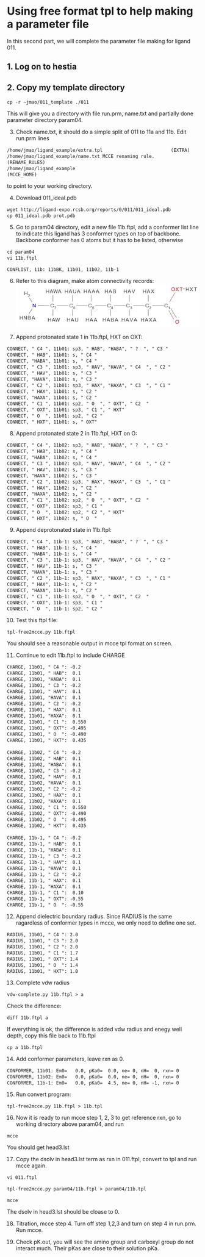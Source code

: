 # Using free format tpl to help making a parameter file

In this second part, we will complete the parameter file making for ligand 011.

## 1. Log on to hestia

## 2. Copy my template directory
  ```
  cp -r ~jmao/011_template ./011
  ```
  This will give you a directory with file run.prm, name.txt and partially done parameter directory param04.
  
3. Check name.txt, it should do a simple split of 011 to 11a and 11b. 
Edit run.prm lines
  ```
  /home/jmao/ligand_example/extra.tpl                         (EXTRA)
  /home/jmao/ligand_example/name.txt MCCE renaming rule.      (RENAME_RULES)
  /home/jmao/ligand_example                                   (MCCE_HOME)
  ```
  to point to your working directory.
  
4. Download 011_ideal.pdb
```
wget http://ligand-expo.rcsb.org/reports/0/011/011_ideal.pdb
cp 011_ideal.pdb prot.pdb
```

5. Go to param04 directory, edit a new file 11b.ftpl, add a conformer list line to indicate this ligand has 3 conformer types on top of backbone. Backbone conformer has 0 atoms but it has to be listed, otherwise    
```
cd param04
vi 11b.ftpl
```
```
CONFLIST, 11b: 11bBK, 11b01, 11b02, 11b-1
```

6. Refer to this diagram, make atom connectivity records:
![011 7-aminoheptanoic acid diagram](https://github.com/newbooks/free-format-tpl/raw/master/tpls/Capture.JPG)
  
7. Append protonated state 1 in 11b.ftpl, HXT on OXT:
```
CONNECT, " C4 ", 11b01: sp3, " HAB", "HABA", " ?  ", " C3 "
CONNECT, " HAB", 11b01: s, " C4 "
CONNECT, "HABA", 11b01: s, " C4 "
CONNECT, " C3 ", 11b01: sp3, " HAV", "HAVA", " C4  ", " C2 "
CONNECT, " HAV", 11b01: s, " C3 "
CONNECT, "HAVA", 11b01: s, " C3 "
CONNECT, " C2 ", 11b01: sp3, " HAX", "HAXA", " C3  ", " C1 "
CONNECT, " HAX", 11b01: s, " C2 "
CONNECT, "HAXA", 11b01: s, " C2 "
CONNECT, " C1 ", 11b01: sp2, " O  ", " OXT", " C2  "
CONNECT, " OXT", 11b01: sp3, " C1 ", " HXT"
CONNECT, " O  ", 11b01: sp2, " C2 "
CONNECT, " HXT", 11b01: s, " OXT"
```

8. Append protonated state 2 in 11b.ftpl, HXT on O:
```
CONNECT, " C4 ", 11b02: sp3, " HAB", "HABA", " ?  ", " C3 "
CONNECT, " HAB", 11b02: s, " C4 "
CONNECT, "HABA", 11b02: s, " C4 "
CONNECT, " C3 ", 11b02: sp3, " HAV", "HAVA", " C4  ", " C2 "
CONNECT, " HAV", 11b02: s, " C3 "
CONNECT, "HAVA", 11b02: s, " C3 "
CONNECT, " C2 ", 11b02: sp3, " HAX", "HAXA", " C3  ", " C1 "
CONNECT, " HAX", 11b02: s, " C2 "
CONNECT, "HAXA", 11b02: s, " C2 "
CONNECT, " C1 ", 11b02: sp2, " O  ", " OXT", " C2  "
CONNECT, " OXT", 11b02: sp3, " C1 "
CONNECT, " O  ", 11b02: sp2, " C2 ", " HXT"
CONNECT, " HXT", 11b02: s, " O  "
```

9. Append deprotonated state in 11b.ftpl:
```
CONNECT, " C4 ", 11b-1: sp3, " HAB", "HABA", " ?  ", " C3 "
CONNECT, " HAB", 11b-1: s, " C4 "
CONNECT, "HABA", 11b-1: s, " C4 "
CONNECT, " C3 ", 11b-1: sp3, " HAV", "HAVA", " C4  ", " C2 "
CONNECT, " HAV", 11b-1: s, " C3 "
CONNECT, "HAVA", 11b-1: s, " C3 "
CONNECT, " C2 ", 11b-1: sp3, " HAX", "HAXA", " C3  ", " C1 "
CONNECT, " HAX", 11b-1: s, " C2 "
CONNECT, "HAXA", 11b-1: s, " C2 "
CONNECT, " C1 ", 11b-1: sp2, " O  ", " OXT", " C2  "
CONNECT, " OXT", 11b-1: sp3, " C1 "
CONNECT, " O  ", 11b-1: sp2, " C2 "
```

10. Test this ftpl file:
```
tpl-free2mcce.py 11b.ftpl
```
  You should see a reasonable output in mcce tpl format on screen.

11. Continue to edit 11b.ftpl to include CHARGE
```
CHARGE, 11b01, " C4 ": -0.2
CHARGE, 11b01, " HAB":  0.1
CHARGE, 11b01, "HABA":  0.1
CHARGE, 11b01, " C3 ": -0.2
CHARGE, 11b01, " HAV":  0.1
CHARGE, 11b01, "HAVA":  0.1
CHARGE, 11b01, " C2 ": -0.2
CHARGE, 11b01, " HAX":  0.1
CHARGE, 11b01, "HAXA":  0.1
CHARGE, 11b01, " C1 ":  0.550
CHARGE, 11b01, " OXT": -0.495
CHARGE, 11b01, " O  ": -0.490
CHARGE, 11b01, " HXT":  0.435

CHARGE, 11b02, " C4 ": -0.2
CHARGE, 11b02, " HAB":  0.1
CHARGE, 11b02, "HABA":  0.1
CHARGE, 11b02, " C3 ": -0.2
CHARGE, 11b02, " HAV":  0.1
CHARGE, 11b02, "HAVA":  0.1
CHARGE, 11b02, " C2 ": -0.2
CHARGE, 11b02, " HAX":  0.1
CHARGE, 11b02, "HAXA":  0.1
CHARGE, 11b02, " C1 ":  0.550
CHARGE, 11b02, " OXT": -0.490
CHARGE, 11b02, " O  ": -0.495
CHARGE, 11b02, " HXT":  0.435

CHARGE, 11b-1, " C4 ": -0.2
CHARGE, 11b-1, " HAB":  0.1
CHARGE, 11b-1, "HABA":  0.1
CHARGE, 11b-1, " C3 ": -0.2
CHARGE, 11b-1, " HAV":  0.1
CHARGE, 11b-1, "HAVA":  0.1
CHARGE, 11b-1, " C2 ": -0.2
CHARGE, 11b-1, " HAX":  0.1
CHARGE, 11b-1, "HAXA":  0.1
CHARGE, 11b-1, " C1 ":  0.10
CHARGE, 11b-1, " OXT": -0.55
CHARGE, 11b-1, " O  ": -0.55
```

12. Append dielectric boundary radius. Since RADIUS is the same ragardless of conformer types in mcce, we only need to define one set. 
```
RADIUS, 11b01, " C4 ": 2.0
RADIUS, 11b01, " C3 ": 2.0
RADIUS, 11b01, " C2 ": 2.0
RADIUS, 11b01, " C1 ": 1.7
RADIUS, 11b01, " OXT": 1.4
RADIUS, 11b01, " O  ": 1.4
RADIUS, 11b01, " HXT": 1.0
```

13. Complete vdw radius
```
vdw-complete.py 11b.ftpl > a

```
Check the difference:
```
diff 11b.ftpl a
```
If everything is ok, the difference is added vdw radius and enegy well depth, copy this file back to 11b.ftpl
```
cp a 11b.ftpl
```

14. Add conformer parameters, leave rxn as 0.
```
CONFORMER, 11b01: Em0=   0.0, pKa0=  0.0, ne= 0, nH=  0, rxn= 0
CONFORMER, 11b02: Em0=   0.0, pKa0=  0.0, ne= 0, nH=  0, rxn= 0
CONFORMER, 11b-1: Em0=   0.0, pKa0=  4.5, ne= 0, nH= -1, rxn= 0
```

15. Run convert program:
```
tpl-free2mcce.py 11b.ftpl > 11b.tpl
```

16. Now it is ready to run mcce step 1, 2, 3 to get reference rxn, go to working directory above param04, and run
```
mcce
```
You should get head3.lst

17. Copy the dsolv in head3.lst term as rxn in 011.ftpl, convert to tpl and run mcce again.
```
vi 011.ftpl
```
```
tpl-free2mcce.py param04/11b.ftpl > param04/11b.tpl
```
```
mcce
```
The dsolv in head3.lst should be cloase to 0.

18. Titration, mcce step 4. Turn off step 1,2,3 and turn on step 4 in run.prm. Run mcce.

19. Check pK.out, you will see the amino group and carboxyl group do not interact much. Their pKas are close to their solution pKa.
